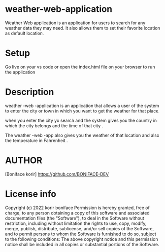 # weather-web-application

Weather Web application is an application for users to search for any weather data they may need. It also allows them to set their favorite location  as default location.
 
 # Setup

  Go live on your vs code  or open the index.html file on your browser to run the application 

 # Description

weather -web -application is  an application that allows a user of the system to enter the city or town in which you want to get the weather for that place.

when you enter the city  yo search and the system gives you the country in which the city belongs and the time of that city .

The weather -web -app also gives you the weather of that location and also the temperature in  Fahrenheit .

 
 # AUTHOR

[Boniface korir] https://github.com/BONIFACE-DEV


# License info

Copyright (c) 2022 korir boniface Permission is hereby granted, free of charge, to any person obtaining a copy of this software and associated documentation files (the "Software"), to deal in the Software without restriction, including without limitation the rights to use, copy, modify, merge, publish, distribute, sublicense, and/or sell copies of the Software, and to permit persons to whom the Software is furnished to do so, subject to the following conditions: The above copyright notice and this permission notice shall be included in all copies or substantial portions of the Software.